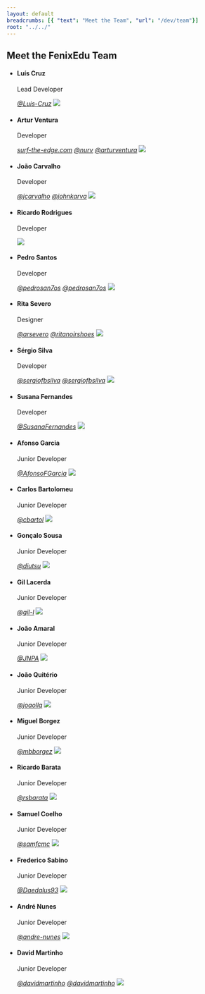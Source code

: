 ```yaml
---
layout: default
breadcrumbs: [{ "text": "Meet the Team", "url": "/dev/team"}]
root: "../../"
---
```


## Meet the FenixEdu Team

<ul class="box_container">
<li id="luis">
	<h4>Luís Cruz</h4>
	<p>Lead Developer</p>
	<a href="https://github.com/Luis-Cruz"><i aria-hidden="true" class="icon-github">@Luis-Cruz</i></a>
	<img src="https://avatars2.githubusercontent.com/u/1499685?s=460">
</li>

<li id="artur">
	<h4>Artur Ventura</h4>
	<p>Developer</p>
	<a href="http://surf-the-edge.com"><i aria-hidden="true" class="icon-link">surf-the-edge.com</i></a>
	<a href="https://github.com/nurv"><i aria-hidden="true" class="icon-github">@nurv</i></a>
	<a href="https://twitter.com/arturventura"><i aria-hidden="true" class="icon-twitter">@arturventura</i></a>
	<img src="https://avatars2.githubusercontent.com/u/132118?s=460">
</li>

<li id="joao">
	<h4>João Carvalho</h4>
	<p>Developer</p>
	<a href="https://github.com/jcarvalho"><i aria-hidden="true" class="icon-github">@jcarvalho</i></a>
	<a href="https://twitter.com/johnkarva"><i aria-hidden="true" class="icon-twitter">@johnkarva</i></a>
	<img src="https://avatars3.githubusercontent.com/u/849596?s=460">
</li>

<li id="ricardo">
	<h4>Ricardo Rodrigues</h4>
	<p>Developer</p>
	<img src="http://dali.ist.utl.pt/~ritasevero/solo/ricardo_rodrigues.jpg">
</li>

<li id="pedro">
	<h4>Pedro Santos</h4>
	<p>Developer</p>
	<a href="https://github.com/pedrosan7os"><i aria-hidden="true" class="icon-github">@pedrosan7os</i></a>
	<a href="https://twitter.com/pedrosan7os"><i aria-hidden="true" class="icon-twitter">@pedrosan7os</i></a>
	<img src="https://avatars2.githubusercontent.com/u/1579125?s=460">
</li>

<li id="rita">
	<h4>Rita Severo</h4>
	<p>Designer</p>
	<a href="https://github.com/arsevero"><i aria-hidden="true" class="icon-github">@arsevero</i></a>
	<a href="https://twitter.com/ritanoirshoes"><i aria-hidden="true" class="icon-twitter">@ritanoirshoes</i></a>
	<img src="https://avatars3.githubusercontent.com/u/5889520?s=460">
</li>

<li id="sergio">
	<h4>Sérgio Silva</h4>
	<p>Developer</p>
	<a href="https://github.com/sergiofbsilva"><i aria-hidden="true" class="icon-github">@sergiofbsilva</i></a>
	<a href="https://twitter.com/sergiofbsilva"><i aria-hidden="true" class="icon-twitter">@sergiofbsilva</i></a>
	<img src="https://avatars2.githubusercontent.com/u/1778577?s=460">
</li>

<li id="susana">
	<h4>Susana Fernandes</h4>
	<p>Developer</p>
	<a href="https://github.com/SusanaFernandes"><i aria-hidden="true" class="icon-github">@SusanaFernandes</i></a>
	<img src="https://avatars0.githubusercontent.com/u/3941560?s=460">
</li>

<li id="afonso">
	<h4>Afonso Garcia</h4>
	<p>Junior Developer</p>
	<a href="https://github.com/AfonsoFGarcia"><i aria-hidden="true" class="icon-github">@AfonsoFGarcia</i></a>
	<img src="https://avatars0.githubusercontent.com/u/3868681?s=460">
</li>

<li id="carlos">
	<h4>Carlos Bartolomeu</h4>
	<p>Junior Developer</p>
	<a href="https://github.com/cbartol"><i aria-hidden="true" class="icon-github">@cbartol</i></a>
	<img src="https://avatars0.githubusercontent.com/u/4050959?s=460">
</li>

<li id="goncalo">
	<h4>Gonçalo Sousa</h4>
	<p>Junior Developer</p>
	<a href="https://github.com/diutsu"><i aria-hidden="true" class="icon-github">@diutsu</i></a>
	<img src="https://avatars0.githubusercontent.com/u/1466703?s=460">
</li>

<li id="gil">
	<h4>Gil Lacerda</h4>
	<p>Junior Developer</p>
	<a href="https://github.com/gil-l"><i aria-hidden="true" class="icon-github">@gil-l</i></a>
	<img src="https://avatars0.githubusercontent.com/u/5663618?s=460">
</li>

<li id="amaral">
	<h4>João Amaral</h4>
	<p>Junior Developer</p>
	<a href="https://github.com/JNPA"><i aria-hidden="true" class="icon-github">@JNPA</i></a>
	<img src="https://avatars0.githubusercontent.com/u/5670929?s=460">
</li>

<li id="quiterio">
	<h4>João Quitério</h4>
	<p>Junior Developer</p>
	<a href="https://github.com/joaollq"><i aria-hidden="true" class="icon-github">@joaollq</i></a>
	<img src="https://avatars0.githubusercontent.com/u/4077285?s=460">
</li>

<li id="miguel">
	<h4>Miguel Borgez</h4>
	<p>Junior Developer</p>
	<a href="https://github.com/mbborgez"><i aria-hidden="true" class="icon-github">@mbborgez</i></a>
	<img src="https://avatars0.githubusercontent.com/u/1963763?s=460">
</li>

<li id="ricardobarata">
	<h4>Ricardo Barata</h4>
	<p>Junior Developer</p>
	<a href="https://github.com/rsbarata"><i aria-hidden="true" class="icon-github">@rsbarata</i></a>
	<img src="https://avatars0.githubusercontent.com/u/4720285?s=460">
</li>

<li id="samuel">
	<h4>Samuel Coelho</h4>
	<p>Junior Developer</p>
	<a href="https://github.com/samfcmc"><i aria-hidden="true" class="icon-github">@samfcmc</i></a>
	<img src="https://avatars0.githubusercontent.com/u/4904318?s=460">
</li>

<li id="frederico">
	<h4>Frederico Sabino</h4>
	<p>Junior Developer</p>
	<a href="https://github.com/Daedalus93"><i aria-hidden="true" class="icon-github">@Daedalus93</i></a>
	<img src="https://avatars0.githubusercontent.com/u/3332770?s=460">
</li>

<li id="frederico">
	<h4>André Nunes</h4>
	<p>Junior Developer</p>
	<a href="https://github.com/andre-nunes"><i aria-hidden="true" class="icon-github">@andre-nunes</i></a>
	<img src="https://avatars0.githubusercontent.com/u/3066457?s=460">
</li>

<li id="david">
	<h4>David Martinho</h4>
	<p>Junior Developer</p>
	<a href="https://github.com/davidmartinho"><i aria-hidden="true" class="icon-github">@davidmartinho</i></a>
	<a href="https://twitter.com/davidmartinho"><i aria-hidden="true" class="icon-twitter">@davidmartinho</i></a>
	<img src="https://avatars0.githubusercontent.com/u/185608?s=460">
</li>


</ul>
